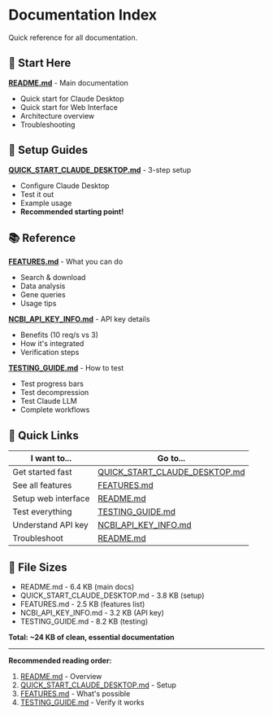 # Documentation Index

Quick reference for all documentation.

## 📖 Start Here

**[README.md](README.md)** - Main documentation
- Quick start for Claude Desktop
- Quick start for Web Interface
- Architecture overview
- Troubleshooting

## 🚀 Setup Guides

**[QUICK_START_CLAUDE_DESKTOP.md](QUICK_START_CLAUDE_DESKTOP.md)** - 3-step setup
- Configure Claude Desktop
- Test it out
- Example usage
- **Recommended starting point!**

## 📚 Reference

**[FEATURES.md](FEATURES.md)** - What you can do
- Search & download
- Data analysis
- Gene queries
- Usage tips

**[NCBI_API_KEY_INFO.md](NCBI_API_KEY_INFO.md)** - API key details
- Benefits (10 req/s vs 3)
- How it's integrated
- Verification steps

**[TESTING_GUIDE.md](TESTING_GUIDE.md)** - How to test
- Test progress bars
- Test decompression
- Test Claude LLM
- Complete workflows

## 🎯 Quick Links

| I want to... | Go to... |
|--------------|----------|
| Get started fast | [QUICK_START_CLAUDE_DESKTOP.md](QUICK_START_CLAUDE_DESKTOP.md) |
| See all features | [FEATURES.md](FEATURES.md) |
| Setup web interface | [README.md](README.md#option-2-web-interface) |
| Test everything | [TESTING_GUIDE.md](TESTING_GUIDE.md) |
| Understand API key | [NCBI_API_KEY_INFO.md](NCBI_API_KEY_INFO.md) |
| Troubleshoot | [README.md](README.md#troubleshooting) |

## 📁 File Sizes

- README.md - 6.4 KB (main docs)
- QUICK_START_CLAUDE_DESKTOP.md - 3.8 KB (setup)
- FEATURES.md - 2.5 KB (features list)
- NCBI_API_KEY_INFO.md - 3.2 KB (API key)
- TESTING_GUIDE.md - 8.2 KB (testing)

**Total: ~24 KB of clean, essential documentation**

---

**Recommended reading order:**
1. [README.md](README.md) - Overview
2. [QUICK_START_CLAUDE_DESKTOP.md](QUICK_START_CLAUDE_DESKTOP.md) - Setup
3. [FEATURES.md](FEATURES.md) - What's possible
4. [TESTING_GUIDE.md](TESTING_GUIDE.md) - Verify it works
